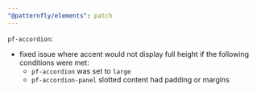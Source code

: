 ```yaml
---
"@patternfly/elements": patch
---
```


`pf-accordion`: 
  - fixed issue where accent would not display full height if the following conditions were met:
    - `pf-accordion` was set to `large` 
    - `pf-accordion-panel` slotted content had padding or margins 
